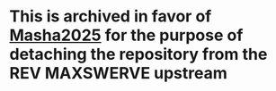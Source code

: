 # This is archived in favor of [Masha2025](https://github.com/milwaukeecybercheese/masha2025) for the purpose of detaching the repository from the REV MAXSWERVE upstream
